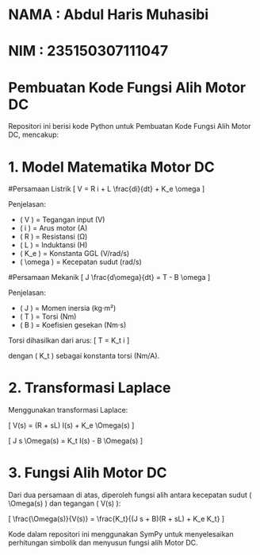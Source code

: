 # NAMA : Abdul Haris Muhasibi
# NIM : 235150307111047
# Pembuatan Kode Fungsi Alih Motor DC

Repositori ini berisi kode Python untuk Pembuatan Kode Fungsi Alih Motor DC, mencakup:

# 1. Model Matematika Motor DC

#Persamaan Listrik
[ V = R i + L \frac{di}{dt} + K_e \omega ]

Penjelasan:
* ( V ) = Tegangan input (V)
* ( i ) = Arus motor (A)
* ( R ) = Resistansi (Ω)
* ( L ) = Induktansi (H)
* ( K_e ) = Konstanta GGL (V/rad/s)
* ( \omega ) = Kecepatan sudut (rad/s)

#Persamaan Mekanik
[ J \frac{d\omega}{dt} = T - B \omega ]

Penjelasan:
* ( J ) = Momen inersia (kg·m²)
* ( T ) = Torsi (Nm)
* ( B ) = Koefisien gesekan (Nm·s)

Torsi dihasilkan dari arus:
[ T = K_t i ]

dengan ( K_t ) sebagai konstanta torsi (Nm/A).

# 2. Transformasi Laplace

Menggunakan transformasi Laplace:

[ V(s) = (R + sL) I(s) + K_e \Omega(s) ]

[ J s \Omega(s) = K_t I(s) - B \Omega(s) ]

# 3. Fungsi Alih Motor DC

Dari dua persamaan di atas, diperoleh fungsi alih antara kecepatan sudut ( \Omega(s) ) dan tegangan ( V(s) ):

[ \frac{\Omega(s)}{V(s)} = \frac{K_t}{(J s + B)(R + sL) + K_e K_t} ]

Kode dalam repositori ini menggunakan SymPy untuk menyelesaikan perhitungan simbolik dan menyusun fungsi alih Motor DC.

